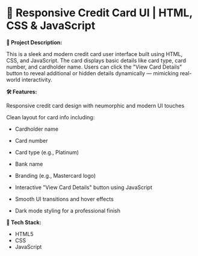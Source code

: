 # 🔐 Responsive Credit Card UI | HTML, CSS & JavaScript

**📌 Project Description:**

This is a sleek and modern credit card user interface built using HTML, CSS, and JavaScript. The card displays basic details like card type, card number, and cardholder name. Users can click the "View Card Details" button to reveal additional or hidden details dynamically — mimicking real-world interactivity.


**🛠️ Features:**

Responsive credit card design with neumorphic and modern UI touches

Clean layout for card info including:

- Cardholder name

- Card number

- Card type (e.g., Platinum)

- Bank name

- Branding (e.g., Mastercard logo)

- Interactive "View Card Details" button using JavaScript

- Smooth UI transitions and hover effects

- Dark mode styling for a professional finish


**🧰 Tech Stack:**

- HTML5
- CSS
- JavaScript

